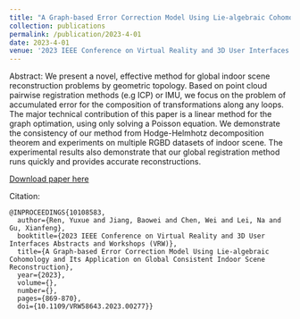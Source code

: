 ```yaml
---
title: "A Graph-based Error Correction Model Using Lie-algebraic Cohomology and Its Application on Global Consistent Indoor Scene Reconstruction"
collection: publications
permalink: /publication/2023-4-01
date: 2023-4-01
venue: '2023 IEEE Conference on Virtual Reality and 3D User Interfaces Abstracts and Workshops (VRW)'
---
```


Abstract:
We present a novel, effective method for global indoor scene reconstruction problems by geometric topology. Based on point cloud pairwise registration methods (e.g ICP) or IMU, we focus on the problem of accumulated error for the composition of transformations along any loops. The major technical contribution of this paper is a linear method for the graph optimation, using only solving a Poisson equation. We demonstrate the consistency of our method from Hodge-Helmhotz decomposition theorem and experiments on multiple RGBD datasets of indoor scene. The experimental results also demonstrate that our global registration method runs quickly and provides accurate reconstructions.

[Download paper here](https://ieeexplore.ieee.org/abstract/document/10108583)

Citation:

    @INPROCEEDINGS{10108583,
      author={Ren, Yuxue and Jiang, Baowei and Chen, Wei and Lei, Na and Gu, Xianfeng},
      booktitle={2023 IEEE Conference on Virtual Reality and 3D User Interfaces Abstracts and Workshops (VRW)}, 
      title={A Graph-based Error Correction Model Using Lie-algebraic Cohomology and Its Application on Global Consistent Indoor Scene Reconstruction}, 
      year={2023},
      volume={},
      number={},
      pages={869-870},
      doi={10.1109/VRW58643.2023.00277}}
        
